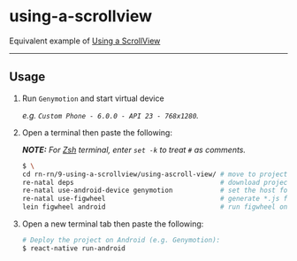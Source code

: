 using-a-scrollview
==================

Equivalent example of [Using a ScrollView]

-------------------------------------------------------------------------------

Usage
-----

1. Run `Genymotion` and start virtual device

    _e.g. `Custom Phone - 6.0.0 - API 23 - 768x1280`._

2. Open a terminal then paste the following:

    _**NOTE:** For [Zsh] terminal, enter `set -k` to treat `#` as comments._

    ``` bash
    $ \
    cd rn-rn/9-using-a-scrollview/using-ascroll-view/ # move to project directory
    re-natal deps                                     # download project dependencies
    re-natal use-android-device genymotion            # set the host for device type
    re-natal use-figwheel                             # generate *.js files for figwheel
    lein figwheel android                             # run figwheel on Android device (e.g. Genymotion)
    ```

3. Open a new terminal tab then paste the following:

    ``` bash
    # Deploy the project on Android (e.g. Genymotion):
    $ react-native run-android
    ```

[Using a ScrollView]: https://facebook.github.io/react-native/docs/using-a-scrollview.html
[Zsh]: http://www.zsh.org
